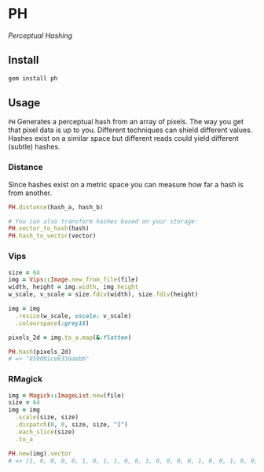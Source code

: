 # PH
_Perceptual Hashing_

## Install

```bash
gem install ph
```

## Usage

`PH` Generates a perceptual hash from an array of pixels.
The way you get that pixel data is up to you. Different techniques can shield different values.
Hashes exist on a similar space but different reads could yield different (subtle) hashes.

### Distance

Since hashes exist on a metric space you can measure how far a hash is from another.

```ruby
PH.distance(hash_a, hash_b)

# You can also transform hashes based on your storage:
PH.vector_to_hash(hash)
PH.hash_to_vector(vector)
```

### Vips

```ruby
size = 64
img = Vips::Image.new_from_file(file)
width, height = img.width, img.height
w_scale, v_scale = size.fdiv(width), size.fdiv(height)

img = img
  .resize(w_scale, vscale: v_scale)
  .colourspace(:grey16)

pixels_2d = img.to_a.map(&:flatten)

PH.hash(pixels_2d)
# => "859091ce633aaebb"
```

### RMagick

```ruby
img = Magick::ImageList.new(file)
size = 64
img = img
  .scale(size, size)
  .dispatch(0, 0, size, size, "I")
  .each_slice(size)
  .to_a

PH.new(img).vector
# => [1, 0, 0, 0, 0, 1, 0, 1, 1, 0, 0, 1, 0, 0, 0, 0, 1, 0, 0, 1, 0, 0, 0, 1, 1, 1, 0, 0, 1, 1, 1, 0, 0, 1, 1, 0, 0, 0, 1, 1, 0, 0, 1, 1, 1, 0, 1, 0, 1, 0, 1, 0, 1, 1, 1, 0, 1, 0, 1, 1, 1, 0, 1, 1]
```
